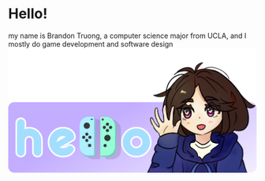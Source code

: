 <!---
This is my profile readme! Feel free to use it as a template or as a guide.
--->

# Hello!
my name is Brandon Truong, a computer science major from UCLA, and I mostly do game development and software design
![Hello by me](https://raw.githubusercontent.com/BrandTruong/brandtruong.github.io/master/images/Frame%202lowres.png)

